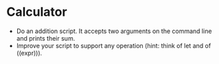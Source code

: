 # Calculator

* Do an addition script. It accepts two arguments on the command line and prints their sum.
* Improve your script to support any operation (hint: think of let and of ((expr))).
